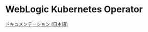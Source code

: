# WebLogic Kubernetes Operator

[ドキュメンテーション (日本語)](https://oracle-japan-oss-docs.github.io/weblogic-kubernetes-operator/docs)

